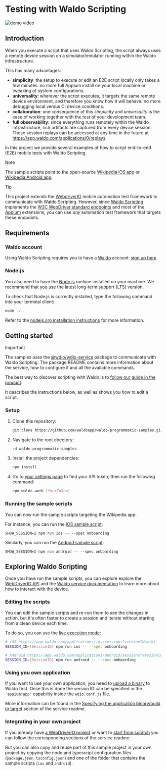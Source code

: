 # Testing with Waldo Scripting

![demo video](https://github.com/waldoapp/waldo-programmatic-samples/assets/10992081/48d12141-6d51-405c-85fb-c8a68b3ea8d0)

## Introduction

When you execute a script that uses Waldo Scripting, the script always uses a remote device session on a
simulator/emulator running within the Waldo infrastructure.

This has many advantages:

- **simplicity**: the setup to execute or edit an E2E script locally only takes a few minutes: no more full Appium
  install on your local machine or tweaking of system configurations.
- **universality**: wherever the script executes, it targets the same remote device environment, and therefore you know
  how it will behave: no more debugging local versus CI device conditions.
- **collaboration**: one consequence of this _simplicity_ and _universality_ is the ease of working together with
  the rest of your development team.
- **full observability**: since everything runs remotely within the Waldo infrastructure, rich artifacts are captured
  from every device session. These session replays can be accessed at any time in the future at
  https://app.waldo.com/applications/0/replays.

In this project we provide several examples of how to script end-to-end (E2E) mobile tests with Waldo Scripting.

> [!NOTE]
> The sample scripts point to the open-source [Wikipedia iOS app][wikipedia-ios] or
> [Wikipedia Android app][wikipedia-android].

> [!TIP]
> This project extends the [WebdriverIO][webdriverio] mobile automation test framework to communicate with
> Waldo Scripting. However, since [Waldo Scripting][coreapi] implements the [W3C WebDriver standard endpoints][w3c]
> and most of the [Appium][appium] extensions, you can use _any_ automation test framework that targets these
> endpoints.

## Requirements

### Waldo account

Using Waldo Scripting requires you to have a [Waldo][waldo] account: [sign up here][signup].

### Node.js

You also need to have the [Node.js][nodejs] runtime installed on your machine. We recommend that you use the
latest long-term support (LTS) version.

To check that Node.js is correctly installed, type the following command into your terminal client:

```sh
node -v
```

Refer to the [nodejs.org installation instructions](https://nodejs.org/en/learn/getting-started/how-to-install-nodejs)
for more information.

## Getting started

> [!IMPORTANT]
> The samples uses the [@wdio/wdio-service](https://www.npmjs.com/package/@waldoapp/wdio-service) package to
> communicate with Waldo Scripting. The package README contains more information about the service, how to configure
> it and all the available commands.

The best way to discover scripting with Waldo is to
[follow our guide in the product](https://app.waldo.com/applications/0/sessions?guide=wikipedia-programmatic).

It describes the instructions below, as well as shows you how to edit a script.

### Setup

1. Clone this repository:

   ```sh
   git clone https://github.com/waldoapp/waldo-programmatic-samples.git
   ```

2. Navigate to the root directory:

   ```sh
   cd waldo-programmatic-samples
   ```

3. Install the project dependencies:

   ```sh
   npm install
   ```

4. Go to [your settings page][config] to find your API token; then run the following command:

   ```sh
   npx waldo-auth [YourToken]
   ```

### Running the sample scripts

You can now run the sample scripts targeting the Wikipedia app.

For instance, you can run the [iOS sample script](ios/test/onboarding.ts):

```shell
SHOW_SESSION=1 npm run ios -- --spec onboarding
```

Similarly, you can run the [Android sample script](android/test/onboarding.ts):

```shell
SHOW_SESSION=1 npm run android -- --spec onboarding
```

## Exploring Waldo Scripting

Once you have run the sample scripts, you can explore explore the
[WebDriverIO API](https://webdriver.io/docs/api/browser) and the
[Waldo service documentation][service-readme] to learn more about how
to interact with the device.

[service-readme]: https://github.com/waldoapp/wdio-service/blob/main/Readme.md

### Editing the scripts

You can edit the sample scripts and re-run them to see the changes in action, but it's often faster to create a
session and iterate without starting from a clean device each time.

To do so, you can use the [live execution mode][live-exec]:

```sh
# iOS https://app.waldo.com/applications/ios/sessions?versionId=wiki
SESSION_ID=[SessionID] npm run ios -- --spec onboarding

# Android https://app.waldo.com/applications/android/sessions?versionId=wiki
SESSION_ID=[SessionID] npm run android -- --spec onboarding
```

[live-exec]: https://github.com/waldoapp/wdio-service/blob/main/Readme.md#live-execution

### Using you own application

If you want to use your own application, you need to
[upload a binary](https://app.waldo.com/applications/0/builds/upload) to Waldo first. Once this is done the version ID
can be specified in the `'appium:app'` capability inside the `wdio.conf.js` file.

More information can be found in the [Specifying the application binary/build to target][specifying] section of the
service readme.

[specifying]: https://github.com/waldoapp/wdio-service/blob/main/Readme.md#specifying-the-application-binarybuild-to-target

### Integrating in your own project

If you already have [a WebDriverIO project][existing-wdio] or want to [start from scratch][from-scratch] you can
follow the corresponding sections of the service readme.

But you can also copy and reuse part of this sample project in your own project by copying the node and typescript
configuration files (`package.json`, `tsconfig.json`) and one of the folder that contains the sample scripts
(`ios` and `android`).

[from-scratch]: https://github.com/waldoapp/wdio-service/blob/main/Readme.md#starting-from-scratch
[existing-wdio]: https://github.com/waldoapp/wdio-service/blob/main/Readme.md#in-an-existing-webdriverio-project
[coreapi]: https://docs.waldo.com/reference/postwdhubsession
[nodejs]: https://nodejs.org/
[signup]: https://app.waldo.com/register
[config]: https://app.waldo.com/settings/profile
[w3c]: https://w3c.github.io/webdriver/#endpoints
[waldo]: https://www.waldo.com/
[webdriverio]: https://webdriver.io/
[wikipedia-ios]: https://github.com/wikimedia/wikipedia-ios
[wikipedia-android]: https://github.com/wikimedia/apps-android-wikipedia
[appium]: http://appium.io/
